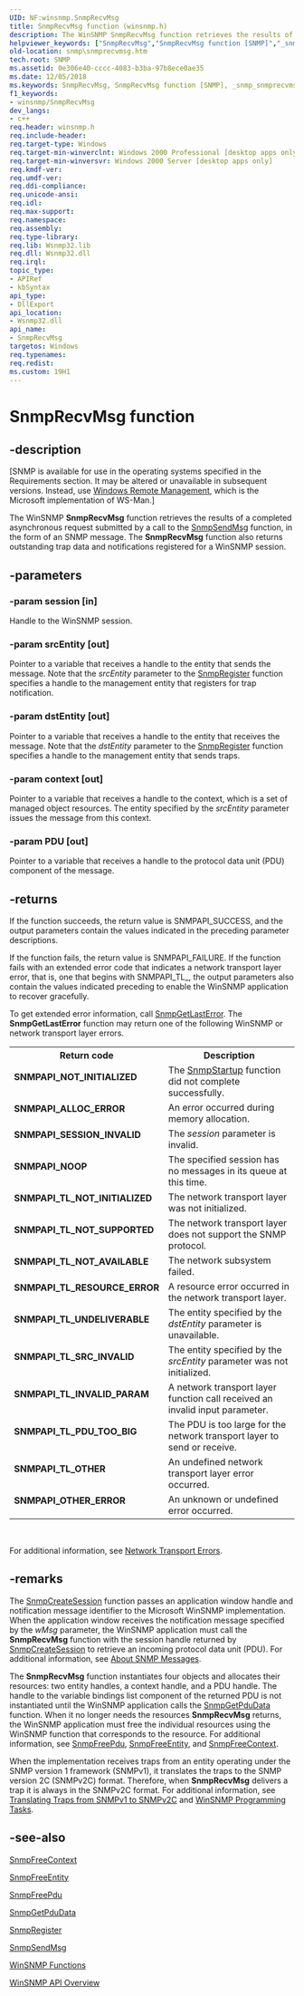 ```yaml
---
UID: NF:winsnmp.SnmpRecvMsg
title: SnmpRecvMsg function (winsnmp.h)
description: The WinSNMP SnmpRecvMsg function retrieves the results of a completed asynchronous request submitted by a call to the SnmpSendMsg function, in the form of an SNMP message.helpviewer_keywords: ["SnmpRecvMsg","SnmpRecvMsg function [SNMP]","_snmp_snmprecvmsg","snmp.snmprecvmsg","winsnmp/SnmpRecvMsg"]
old-location: snmp\snmprecvmsg.htm
tech.root: SNMP
ms.assetid: 0e306e40-cccc-4083-b3ba-97b8ece0ae35
ms.date: 12/05/2018
ms.keywords: SnmpRecvMsg, SnmpRecvMsg function [SNMP], _snmp_snmprecvmsg, snmp.snmprecvmsg, winsnmp/SnmpRecvMsg
f1_keywords:
- winsnmp/SnmpRecvMsg
dev_langs:
- c++
req.header: winsnmp.h
req.include-header: 
req.target-type: Windows
req.target-min-winverclnt: Windows 2000 Professional [desktop apps only]
req.target-min-winversvr: Windows 2000 Server [desktop apps only]
req.kmdf-ver: 
req.umdf-ver: 
req.ddi-compliance: 
req.unicode-ansi: 
req.idl: 
req.max-support: 
req.namespace: 
req.assembly: 
req.type-library: 
req.lib: Wsnmp32.lib
req.dll: Wsnmp32.dll
req.irql: 
topic_type:
- APIRef
- kbSyntax
api_type:
- DllExport
api_location:
- Wsnmp32.dll
api_name:
- SnmpRecvMsg
targetos: Windows
req.typenames: 
req.redist: 
ms.custom: 19H1
---
```


# SnmpRecvMsg function


## -description


<p class="CCE_Message">[SNMP is available for use in the operating systems specified in the Requirements section. It may be altered or unavailable in subsequent versions. Instead, use <a href="https://docs.microsoft.com/windows/desktop/WinRM/portal">Windows Remote Management</a>, which is the Microsoft implementation of WS-Man.]

The WinSNMP 
<b>SnmpRecvMsg</b> function retrieves the results of a completed asynchronous request submitted by a call to the 
<a href="https://docs.microsoft.com/windows/desktop/api/winsnmp/nf-winsnmp-snmpsendmsg">SnmpSendMsg</a> function, in the form of an SNMP message. The 
<b>SnmpRecvMsg</b> function also returns outstanding trap data and notifications registered for a WinSNMP session.


## -parameters




### -param session [in]

Handle to the WinSNMP session.


### -param srcEntity [out]

Pointer to a variable that receives a handle to the entity that sends the message. Note that the <i>srcEntity</i> parameter to the 
<a href="https://docs.microsoft.com/windows/desktop/api/winsnmp/nf-winsnmp-snmpregister">SnmpRegister</a> function specifies a handle to the management entity that registers for trap notification.


### -param dstEntity [out]

Pointer to a variable that receives a handle to the entity that receives the message. Note that the <i>dstEntity</i> parameter to the 
<a href="https://docs.microsoft.com/windows/desktop/api/winsnmp/nf-winsnmp-snmpregister">SnmpRegister</a> function specifies a handle to the management entity that sends traps.


### -param context [out]

Pointer to a variable that receives a handle to the context, which is a set of managed object resources. The entity specified by the <i>srcEntity</i> parameter issues the message from this context.


### -param PDU [out]

Pointer to a variable that receives a handle to the protocol data unit (PDU) component of the message.


## -returns



If the function succeeds, the return value is SNMPAPI_SUCCESS, and the output parameters contain the values indicated in the preceding parameter descriptions.

If the function fails, the return value is SNMPAPI_FAILURE. If the function fails with an extended error code that indicates a network transport layer error, that is, one that begins with SNMPAPI_TL_, the output parameters also contain the values indicated preceding to enable the WinSNMP application to recover gracefully.

To get extended error information, call 
<a href="https://docs.microsoft.com/windows/desktop/api/winsnmp/nf-winsnmp-snmpgetlasterror">SnmpGetLastError</a>. The 
<b>SnmpGetLastError</b> function may return one of the following WinSNMP or network transport layer errors.

<table>
<tr>
<th>Return code</th>
<th>Description</th>
</tr>
<tr>
<td width="40%">
<dl>
<dt><b>SNMPAPI_NOT_INITIALIZED</b></dt>
</dl>
</td>
<td width="60%">
The 
<a href="https://docs.microsoft.com/windows/desktop/api/winsnmp/nf-winsnmp-snmpstartup">SnmpStartup</a> function did not complete successfully.

</td>
</tr>
<tr>
<td width="40%">
<dl>
<dt><b>SNMPAPI_ALLOC_ERROR</b></dt>
</dl>
</td>
<td width="60%">
An error occurred during memory allocation.

</td>
</tr>
<tr>
<td width="40%">
<dl>
<dt><b>SNMPAPI_SESSION_INVALID</b></dt>
</dl>
</td>
<td width="60%">
The <i>session</i> parameter is invalid.

</td>
</tr>
<tr>
<td width="40%">
<dl>
<dt><b>SNMPAPI_NOOP</b></dt>
</dl>
</td>
<td width="60%">
The specified session has no messages in its queue at this time.

</td>
</tr>
<tr>
<td width="40%">
<dl>
<dt><b>SNMPAPI_TL_NOT_INITIALIZED</b></dt>
</dl>
</td>
<td width="60%">
The network transport layer was not initialized.

</td>
</tr>
<tr>
<td width="40%">
<dl>
<dt><b>SNMPAPI_TL_NOT_SUPPORTED</b></dt>
</dl>
</td>
<td width="60%">
The network transport layer does not support the SNMP protocol.

</td>
</tr>
<tr>
<td width="40%">
<dl>
<dt><b>SNMPAPI_TL_NOT_AVAILABLE</b></dt>
</dl>
</td>
<td width="60%">
The network subsystem failed.

</td>
</tr>
<tr>
<td width="40%">
<dl>
<dt><b>SNMPAPI_TL_RESOURCE_ERROR</b></dt>
</dl>
</td>
<td width="60%">
A resource error occurred in the network transport layer.

</td>
</tr>
<tr>
<td width="40%">
<dl>
<dt><b>SNMPAPI_TL_UNDELIVERABLE</b></dt>
</dl>
</td>
<td width="60%">
The entity specified by the <i>dstEntity</i> parameter is unavailable.

</td>
</tr>
<tr>
<td width="40%">
<dl>
<dt><b>SNMPAPI_TL_SRC_INVALID</b></dt>
</dl>
</td>
<td width="60%">
The entity specified by the <i>srcEntity</i> parameter was not initialized.

</td>
</tr>
<tr>
<td width="40%">
<dl>
<dt><b>SNMPAPI_TL_INVALID_PARAM</b></dt>
</dl>
</td>
<td width="60%">
A network transport layer function call received an invalid input parameter.

</td>
</tr>
<tr>
<td width="40%">
<dl>
<dt><b>SNMPAPI_TL_PDU_TOO_BIG</b></dt>
</dl>
</td>
<td width="60%">
The PDU is too large for the network transport layer to send or receive.

</td>
</tr>
<tr>
<td width="40%">
<dl>
<dt><b>SNMPAPI_TL_OTHER</b></dt>
</dl>
</td>
<td width="60%">
An undefined network transport layer error occurred.

</td>
</tr>
<tr>
<td width="40%">
<dl>
<dt><b>SNMPAPI_OTHER_ERROR</b></dt>
</dl>
</td>
<td width="60%">
An unknown or undefined error occurred.

</td>
</tr>
</table>
 

For additional information, see 
<a href="https://docs.microsoft.com/windows/desktop/SNMP/network-transport-errors">Network Transport Errors</a>.




## -remarks



The 
<a href="https://docs.microsoft.com/windows/desktop/api/winsnmp/nf-winsnmp-snmpcreatesession">SnmpCreateSession</a> function passes an application window handle and notification message identifier to the Microsoft WinSNMP implementation. When the application window receives the notification message specified by the <i>wMsg</i> parameter, the WinSNMP application must call the 
<b>SnmpRecvMsg</b> function with the session handle returned by 
<a href="https://docs.microsoft.com/windows/desktop/api/winsnmp/nf-winsnmp-snmpcreatesession">SnmpCreateSession</a> to retrieve an incoming protocol data unit (PDU). For additional information, see 
<a href="https://docs.microsoft.com/windows/desktop/SNMP/about-snmp-messages">About SNMP Messages</a>.

The 
<b>SnmpRecvMsg</b> function instantiates four objects and allocates their resources: two entity handles, a context handle, and a PDU handle. The handle to the variable bindings list component of the returned PDU is not instantiated until the WinSNMP application calls the 
<a href="https://docs.microsoft.com/windows/desktop/api/winsnmp/nf-winsnmp-snmpgetpdudata">SnmpGetPduData</a> function. When it no longer needs the resources 
<b>SnmpRecvMsg</b> returns, the WinSNMP application must free the individual resources using the WinSNMP function that corresponds to the resource. For additional information, see 
<a href="https://docs.microsoft.com/windows/desktop/api/winsnmp/nf-winsnmp-snmpfreepdu">SnmpFreePdu</a>, 
<a href="https://docs.microsoft.com/windows/desktop/api/winsnmp/nf-winsnmp-snmpfreeentity">SnmpFreeEntity</a>, and 
<a href="https://docs.microsoft.com/windows/desktop/api/winsnmp/nf-winsnmp-snmpfreecontext">SnmpFreeContext</a>.

When the implementation receives traps from an entity operating under the SNMP version 1 framework (SNMPv1), it translates the traps to the SNMP version 2C (SNMPv2C) format. Therefore, when 
<b>SnmpRecvMsg</b> delivers a trap it is always in the SNMPv2C format. For additional information, see 
<a href="https://docs.microsoft.com/windows/desktop/SNMP/translating-traps-from-snmpv1-to-snmpv2c">Translating Traps from SNMPv1 to SNMPv2C</a> and 
<a href="https://docs.microsoft.com/windows/desktop/SNMP/winsnmp-programming-tasks">WinSNMP Programming Tasks</a>.




## -see-also




<a href="https://docs.microsoft.com/windows/desktop/api/winsnmp/nf-winsnmp-snmpfreecontext">SnmpFreeContext</a>



<a href="https://docs.microsoft.com/windows/desktop/api/winsnmp/nf-winsnmp-snmpfreeentity">SnmpFreeEntity</a>



<a href="https://docs.microsoft.com/windows/desktop/api/winsnmp/nf-winsnmp-snmpfreepdu">SnmpFreePdu</a>



<a href="https://docs.microsoft.com/windows/desktop/api/winsnmp/nf-winsnmp-snmpgetpdudata">SnmpGetPduData</a>



<a href="https://docs.microsoft.com/windows/desktop/api/winsnmp/nf-winsnmp-snmpregister">SnmpRegister</a>



<a href="https://docs.microsoft.com/windows/desktop/api/winsnmp/nf-winsnmp-snmpsendmsg">SnmpSendMsg</a>



<a href="https://docs.microsoft.com/windows/desktop/SNMP/winsnmp-functions">WinSNMP
		  Functions</a>



<a href="https://docs.microsoft.com/windows/desktop/SNMP/winsnmp-api">WinSNMP API Overview</a>
 

 

